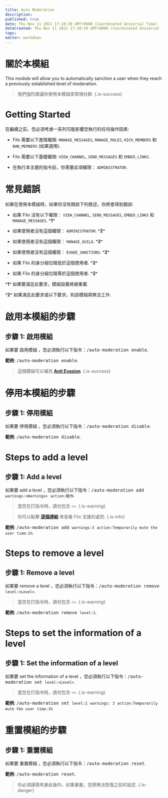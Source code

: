 ```yaml
---
title: Auto Moderation
description:
published: true
date: Thu Nov 11 2021 17:10:39 GMT+0000 (Coordinated Universal Time)
dateCreated: Thu Nov 11 2021 17:10:39 GMT+0000 (Coordinated Universal Time)
tags:
editor: markdown
---
```


# 關於本模組

This module will allow you to automatically sanction a user when they reach a previously established level of moderation.

> 我們強烈建議你使用本模組來管理社群.
{.is-success}

# Getting Started

在繼續之前，您必須考慮一系列可能影響您執行的任何操作因素:

- Filo 需要以下進階權限: ``MANAGE_MESSAGES``, ``MANAGE_ROLES``, ``KICK_MEMBERS`` 和``BAN_MEMBERS`` (如果適用).

- Filo 需要以下基礎權限: ``VIEW_CHANNEL``, ``SEND_MESSAGES`` 和 ``EMBED_LINKS``.

- 在執行本主題的指令前，你需要此項權限： ``ADMINISTRATOR``.

# 常見錯誤

如果在使用本模組時，如果你沒有開啟下列敘述，你將會得到錯誤:

- 如果 Filo 沒有以下權限： ``VIEW_CHANNEL``, ``SEND_MESSAGES``, ``EMBED_LINKS`` 和 ``MANAGE_MESSAGES``. **^1^**

- 如果使用者沒有這個權限： ``ADMINISTRATOR``. **^2^**

- 如果使用者沒有這個權限： ``MANAGE_GUILD``. **^2^**

- 如果使用者沒有這個權限： ``EVADE_SANCTIONS``. **^2^**

- 如果 Filo 的身分組位階低於這個使用者. **^2^**

- 如果 Filo 的身分組位階等於這個使用者. **^2^**

**^1^** 如果要滿足此要求，模組設置將被重置.

**^2^** 如果滿足此要求或以下要求，則該模組將無法工作.

# 啟用本模組的步驟

## **步驟 1**: 啟用模組

如果要 啟用模組 ，您必須執行以下指令：<kbd>/auto-moderation enable</kbd>.

**範例**: <kbd>/auto-moderation enable</kbd>.

> 這個模組可以補充 **[Anti Evasion](https://wiki.filobot.xyz/zh-tw/modules/anti-evasion)**.
{.is-success}

# 停用本模組的步驟

## **步驟 1**: 停用模組

如果要 停用模組 ，您必須執行以下指令：<kbd>/auto-moderation disable</kbd>.

**範例**: <kbd>/auto-moderation disable</kbd>.

# Steps to add a level

## **步驟 1**: Add a level

如果要 add a level ，您必須執行以下指令：<kbd>/auto-moderation add ``warnings:<Warnings>`` ``action:動作``</kbd>.

> 當您在打指令時，請勿包含 ``<>``.
{.is-warning}

> 你可以點擊 **[這個連結](https://wiki.filobot.xyz/zh-tw/modules/actions-list)** 來查看 Filo 支援的處罰.
{.is-info}

**範例**: <kbd>/auto-moderation add ``warnings:3`` ``action:Temporarily mute the user`` ``time:1h``</kbd>.

# Steps to remove a level

## **步驟 1**: Remove a level

如果要 remove a level ，您必須執行以下指令：<kbd>/auto-moderation remove ``level:<Level>``</kbd>.

> 當您在打指令時，請勿包含 ``<>``.
{.is-warning}

**範例**: <kbd>/auto-moderation remove ``level:1``</kbd>.

# Steps to set the information of a level

## **步驟 1**: Set the information of a level

如果要 set the information of a level ，您必須執行以下指令：<kbd>/auto-moderation set ``level:<Level>``</kbd>.

> 當您在打指令時，請勿包含 ``<>``.
{.is-warning}

**範例**: <kbd>/auto-moderation set ``level:1`` ``warnings: 3`` ``action:Temporarily mute the user`` ``time:1h``</kbd>.

# 重置模組的步驟

## **步驟 1**: 重置模組

如果要 重置模組 ，您必須執行以下指令：<kbd>/auto-moderation reset</kbd>.

**範例**: <kbd>/auto-moderation reset</kbd>.

> 你必須謹慎考慮此操作。如果重置，您將無法恢復之前的設定.
{.is-danger}
